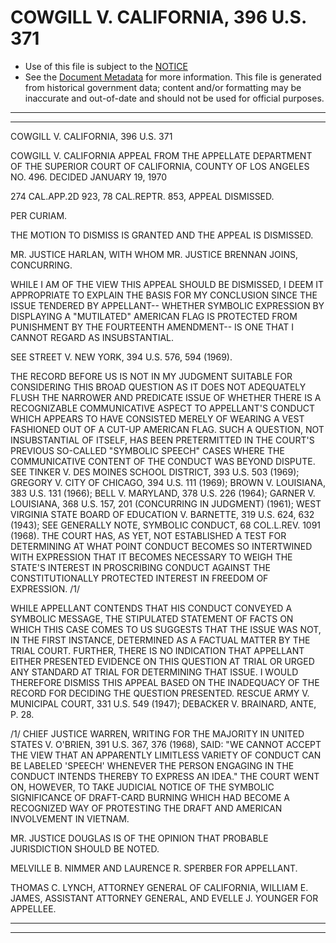 ---
---

# COWGILL V. CALIFORNIA, 396 U.S. 371

* Use of this file is subject to the [NOTICE](https://github.com/publicdocs/notice/blob/master/NOTICE)
* See the [Document Metadata](../../../) for more information.
  This file is generated from historical government data; content and/or formatting may be inaccurate and out-of-date and should not be used for official purposes.

----------
----------

COWGILL V. CALIFORNIA, 396 U.S. 371

COWGILL V. CALIFORNIA APPEAL FROM THE APPELLATE DEPARTMENT OF THE SUPERIOR COURT OF CALIFORNIA, COUNTY OF LOS ANGELES NO. 496.  DECIDED JANUARY 19, 1970

274 CAL.APP.2D 923, 78 CAL.REPTR.  853, APPEAL DISMISSED.

PER CURIAM.

THE MOTION TO DISMISS IS GRANTED AND THE APPEAL IS DISMISSED.

MR. JUSTICE HARLAN, WITH WHOM MR. JUSTICE BRENNAN JOINS, CONCURRING.

WHILE I AM OF THE VIEW THIS APPEAL SHOULD BE DISMISSED, I DEEM IT APPROPRIATE TO EXPLAIN THE BASIS FOR MY CONCLUSION SINCE THE ISSUE TENDERED BY APPELLANT-- WHETHER SYMBOLIC EXPRESSION BY DISPLAYING A "MUTILATED" AMERICAN FLAG IS PROTECTED FROM PUNISHMENT BY THE FOURTEENTH AMENDMENT-- IS ONE THAT I CANNOT REGARD AS INSUBSTANTIAL.

SEE STREET V. NEW YORK, 394 U.S. 576, 594 (1969).

THE RECORD BEFORE US IS NOT IN MY JUDGMENT SUITABLE FOR CONSIDERING THIS BROAD QUESTION AS IT DOES NOT ADEQUATELY FLUSH THE NARROWER AND PREDICATE ISSUE OF WHETHER THERE IS A RECOGNIZABLE COMMUNICATIVE ASPECT TO APPELLANT'S CONDUCT WHICH APPEARS TO HAVE CONSISTED MERELY OF WEARING A VEST FASHIONED OUT OF A CUT-UP AMERICAN FLAG.  SUCH A QUESTION, NOT INSUBSTANTIAL OF ITSELF, HAS BEEN PRETERMITTED IN THE COURT'S PREVIOUS SO-CALLED "SYMBOLIC SPEECH" CASES WHERE THE COMMUNICATIVE CONTENT OF THE CONDUCT WAS BEYOND DISPUTE.  SEE TINKER V. DES MOINES SCHOOL DISTRICT, 393 U.S. 503 (1969); GREGORY V. CITY OF CHICAGO, 394 U.S. 111 (1969); BROWN V. LOUISIANA, 383 U.S. 131 (1966); BELL V. MARYLAND, 378 U.S. 226 (1964); GARNER V. LOUISIANA, 368 U.S. 157, 201 (CONCURRING IN JUDGMENT) (1961); WEST VIRGINIA STATE BOARD OF EDUCATION V. BARNETTE, 319 U.S. 624, 632 (1943); SEE GENERALLY NOTE, SYMBOLIC CONDUCT, 68 COL.L.REV.  1091 (1968).  THE COURT HAS, AS YET, NOT ESTABLISHED A TEST FOR DETERMINING AT WHAT POINT CONDUCT BECOMES SO INTERTWINED WITH EXPRESSION THAT IT BECOMES NECESSARY TO WEIGH THE STATE'S INTEREST IN PROSCRIBING CONDUCT AGAINST THE CONSTITUTIONALLY PROTECTED INTEREST IN FREEDOM OF EXPRESSION.  /1/

WHILE APPELLANT CONTENDS THAT HIS CONDUCT CONVEYED A SYMBOLIC MESSAGE, THE STIPULATED STATEMENT OF FACTS ON WHICH THIS CASE COMES TO US SUGGESTS THAT THE ISSUE WAS NOT, IN THE FIRST INSTANCE, DETERMINED AS A FACTUAL MATTER BY THE TRIAL COURT.  FURTHER, THERE IS NO INDICATION THAT APPELLANT EITHER PRESENTED EVIDENCE ON THIS QUESTION AT TRIAL OR URGED ANY STANDARD AT TRIAL FOR DETERMINING THAT ISSUE.  I WOULD THEREFORE DISMISS THIS APPEAL BASED ON THE INADEQUACY OF THE RECORD FOR DECIDING THE QUESTION PRESENTED.  RESCUE ARMY V. MUNICIPAL COURT, 331 U.S. 549 (1947); DEBACKER V. BRAINARD, ANTE, P. 28.

/1/  CHIEF JUSTICE WARREN, WRITING FOR THE MAJORITY IN UNITED STATES V. O'BRIEN, 391 U.S. 367, 376 (1968), SAID:  "WE CANNOT ACCEPT THE VIEW THAT AN APPARENTLY LIMITLESS VARIETY OF CONDUCT CAN BE LABELED 'SPEECH' WHENEVER THE PERSON ENGAGING IN THE CONDUCT INTENDS THEREBY TO EXPRESS AN IDEA."  THE COURT WENT ON, HOWEVER, TO TAKE JUDICIAL NOTICE OF THE SYMBOLIC SIGNIFICANCE OF DRAFT-CARD BURNING WHICH HAD BECOME A RECOGNIZED WAY OF PROTESTING THE DRAFT AND AMERICAN INVOLVEMENT IN VIETNAM.

MR. JUSTICE DOUGLAS IS OF THE OPINION THAT PROBABLE JURISDICTION SHOULD BE NOTED.

MELVILLE B. NIMMER AND LAURENCE R. SPERBER FOR APPELLANT.

THOMAS C. LYNCH, ATTORNEY GENERAL OF CALIFORNIA, WILLIAM E. JAMES, ASSISTANT ATTORNEY GENERAL, AND EVELLE J. YOUNGER FOR APPELLEE.


----------
----------

